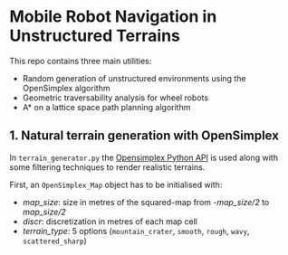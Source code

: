 # Mobile Robot Navigation in Unstructured Terrains 
This repo contains three main utilities:
- Random generation of unstructured environments using the OpenSimplex algorithm
- Geometric traversability analysis for wheel robots
- A* on a lattice space path planning algorithm

## 1. Natural terrain generation with OpenSimplex
In `terrain_generator.py` the [Opensimplex Python API](https://github:com/lmas/opensimplex) is used along with some filtering techniques to render realistic terrains.

First, an `OpenSimplex_Map` object has to be initialised with:
- *map_size*: size in metres of the squared-map from *-map_size/2* to *map_size/2*
- *discr*: discretization in metres of each map cell
- *terrain_type*: 5 options (`mountain_crater`, `smooth`, `rough`, `wavy`, `scattered_sharp`)

